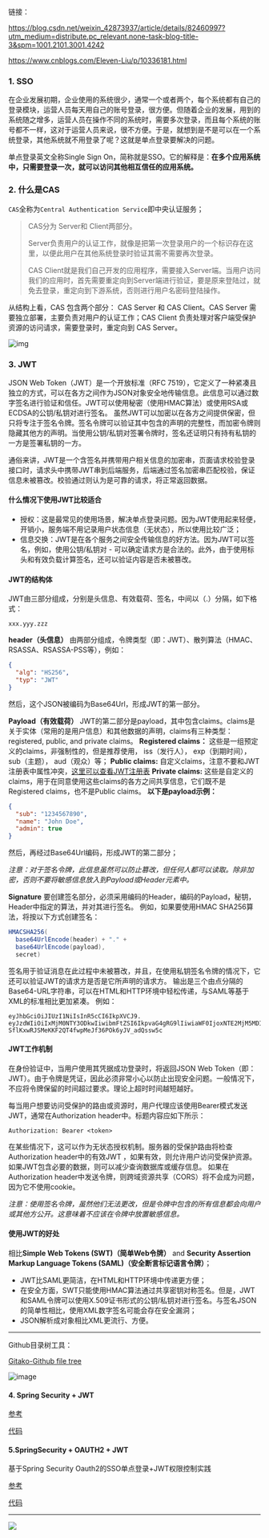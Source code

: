 链接：

https://blog.csdn.net/weixin_42873937/article/details/82460997?utm_medium=distribute.pc_relevant.none-task-blog-title-3&spm=1001.2101.3001.4242

https://www.cnblogs.com/Eleven-Liu/p/10336181.html



### 1. SSO

在企业发展初期，企业使用的系统很少，通常一个或者两个，每个系统都有自己的登录模块，运营人员每天用自己的账号登录，很方便。但随着企业的发展，用到的系统随之增多，运营人员在操作不同的系统时，需要多次登录，而且每个系统的账号都不一样，这对于运营人员来说，很不方便。于是，就想到是不是可以在一个系统登录，其他系统就不用登录了呢？这就是单点登录要解决的问题。

单点登录英文全称Single Sign On，简称就是SSO。它的解释是：**在多个应用系统中，只需要登录一次，就可以访问其他相互信任的应用系统。**



### 2. 什么是CAS

`CAS`全称为`Central Authentication Service`即中央认证服务；

> CAS分为 Server和 Client两部分。
>
> Server负责用户的认证工作，就像是把第一次登录用户的一个标识存在这里，以便此用户在其他系统登录时验证其需不需要再次登录。
>
> CAS Client就是我们自己开发的应用程序，需要接入Server端。当用户访问我们的应用时，首先需要重定向到Server端进行验证，要是原来登陆过，就免去登录，重定向到下游系统，否则进行用户名密码登陆操作。

从结构上看，CAS 包含两个部分： CAS Server 和 CAS Client。CAS Server 需要独立部署，主要负责对用户的认证工作；CAS Client 负责处理对客户端受保护资源的访问请求，需要登录时，重定向到 CAS Server。

![img](https://img-blog.csdn.net/20161019102701266)

### 3. JWT

JSON Web Token（JWT）是一个开放标准（RFC 7519），它定义了一种紧凑且独立的方式，可以在各方之间作为JSON对象安全地传输信息。此信息可以通过数字签名进行验证和信任。JWT可以使用秘密（使用HMAC算法）或使用RSA或ECDSA的公钥/私钥对进行签名。
虽然JWT可以加密以在各方之间提供保密，但只将专注于签名令牌。签名令牌可以验证其中包含的声明的完整性，而加密令牌则隐藏其他方的声明。当使用公钥/私钥对签署令牌时，签名还证明只有持有私钥的一方是签署私钥的一方。

通俗来讲，JWT是一个含签名并携带用户相关信息的加密串，页面请求校验登录接口时，请求头中携带JWT串到后端服务，后端通过签名加密串匹配校验，保证信息未被篡改。校验通过则认为是可靠的请求，将正常返回数据。

#### 什么情况下使用JWT比较适合

- 授权：这是最常见的使用场景，解决单点登录问题。因为JWT使用起来轻便，开销小，服务端不用记录用户状态信息（无状态），所以使用比较广泛；
- 信息交换：JWT是在各个服务之间安全传输信息的好方法。因为JWT可以签名，例如，使用公钥/私钥对 - 可以确定请求方是合法的。此外，由于使用标头和有效负载计算签名，还可以验证内容是否未被篡改。

#### JWT的结构体

JWT由三部分组成，分别是头信息、有效载荷、签名，中间以（.）分隔，如下格式：

```
xxx.yyy.zzz
```

**header（头信息）**
由两部分组成，令牌类型（即：JWT）、散列算法（HMAC、RSASSA、RSASSA-PSS等），例如：

```json
{
  "alg": "HS256",
  "typ": "JWT"
}
```

然后，这个JSON被编码为Base64Url，形成JWT的第一部分。

**Payload（有效载荷）**
JWT的第二部分是payload，其中包含claims。claims是关于实体（常用的是用户信息）和其他数据的声明，claims有三种类型： registered, public, and private claims。
**Registered claims：** 这些是一组预定义的claims，非强制性的，但是推荐使用， iss（发行人）， exp（到期时间）， sub（主题）， aud（观众）等；
**Public claims:** 自定义claims，注意不要和JWT注册表中属性冲突，[这里可以查看JWT注册表](https://www.iana.org/assignments/jwt/jwt.xhtml)
**Private claims:** 这些是自定义的claims，用于在同意使用这些claims的各方之间共享信息，它们既不是Registered claims，也不是Public claims。
**以下是payload示例：**

```json
{
  "sub": "1234567890",
  "name": "John Doe",
  "admin": true
}
```

然后，再经过Base64Url编码，形成JWT的第二部分；

*注意：对于签名令牌，此信息虽然可以防止篡改，但任何人都可以读取。除非加密，否则不要将敏感信息放入到Payload或Header元素中。*

**Signature**
要创建签名部分，必须采用编码的Header，编码的Payload，秘钥，Header中指定的算法，并对其进行签名。
例如，如果要使用HMAC SHA256算法，将按以下方式创建签名：

```java
HMACSHA256(
  base64UrlEncode(header) + "." +
  base64UrlEncode(payload),
  secret)
```

签名用于验证消息在此过程中未被篡改，并且，在使用私钥签名令牌的情况下，它还可以验证JWT的请求方是否是它所声明的请求方。
输出是三个由点分隔的Base64-URL字符串，可以在HTML和HTTP环境中轻松传递，与SAML等基于XML的标准相比更加紧凑。
例如：

```
eyJhbGciOiJIUzI1NiIsInR5cCI6IkpXVCJ9.
eyJzdWIiOiIxMjM0NTY3ODkwIiwibmFtZSI6IkpvaG4gRG9lIiwiaWF0IjoxNTE2MjM5MDIyfQ.
SflKxwRJSMeKKF2QT4fwpMeJf36POk6yJV_adQssw5c
```

#### JWT工作机制

在身份验证中，当用户使用其凭据成功登录时，将返回JSON Web Token（即：JWT）。由于令牌是凭证，因此必须非常小心以防止出现安全问题。一般情况下，不应将令牌保留的时间超过要求。理论上超时时间越短越好。

每当用户想要访问受保护的路由或资源时，用户代理应该使用Bearer模式发送JWT，通常在Authorization header中。标题内容应如下所示：

```
Authorization: Bearer <token>
```

在某些情况下，这可以作为无状态授权机制。服务器的受保护路由将检查Authorization header中的有效JWT ，如果有效，则允许用户访问受保护资源。如果JWT包含必要的数据，则可以减少查询数据库或缓存信息。
如果在Authorization header中发送令牌，则跨域资源共享（CORS）将不会成为问题，因为它不使用cookie。

*注意：使用签名令牌，虽然他们无法更改，但是令牌中包含的所有信息都会向用户或其他方公开。这意味着不应该在令牌中放置敏感信息。*

#### 使用JWT的好处

相比**Simple Web Tokens (SWT)（简单Web令牌）** and **Security Assertion Markup Language Tokens (SAML)（安全断言标记语言令牌）**；

- JWT比SAML更简洁，在HTML和HTTP环境中传递更方便；
- 在安全方面，SWT只能使用HMAC算法通过共享密钥对称签名。但是，JWT和SAML令牌可以使用X.509证书形式的公钥/私钥对进行签名。与签名JSON的简单性相比，使用XML数字签名可能会存在安全漏洞；
- JSON解析成对象相比XML更流行、方便。

***

Github目录树工具：

[Gitako-Github file tree](https://github.com/EnixCoda/Gitako)

![image](images/github目录树工具.png)

#### 4. Spring Security + JWT

[参考](https://www.codesheep.cn/2019/03/14/security-jwt-hibernate/)

[代码](https://github.com/hansonwang99/Spring-Boot-In-Action/tree/master/springbt_security_jwt)

#### 5.SpringSecurity + OAUTH2 + JWT

基于Spring Security Oauth2的SSO单点登录+JWT权限控制实践

[参考](https://www.codesheep.cn/2019/05/07/springbt-sso-jwt/)

[代码](https://github.com/hansonwang99/Spring-Boot-In-Action/tree/master/springbt_sso_jwt)

***

![](images/SSO.png)

